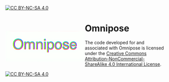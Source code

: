 [![CC BY-NC-SA 4.0][cc-by-nc-sa-shield]][cc-by-nc-sa]
# Omnipose <img src="omnipose/logo.png" width="250" title="omnipose" alt="omnipose" align="left" vspace = "25">

The code developed for and associated with Omnipose is licensed under the
[Creative Commons Attribution-NonCommercial-ShareAlike 4.0 International License][cc-by-nc-sa].

[![CC BY-NC-SA 4.0][cc-by-nc-sa-image]][cc-by-nc-sa]

[cc-by-nc-sa]: http://creativecommons.org/licenses/by-nc-sa/4.0/
[cc-by-nc-sa-image]: https://licensebuttons.net/l/by-nc-sa/4.0/88x31.png
[cc-by-nc-sa-shield]: https://img.shields.io/badge/License-CC%20BY--NC--SA%204.0-lightgrey.svg
